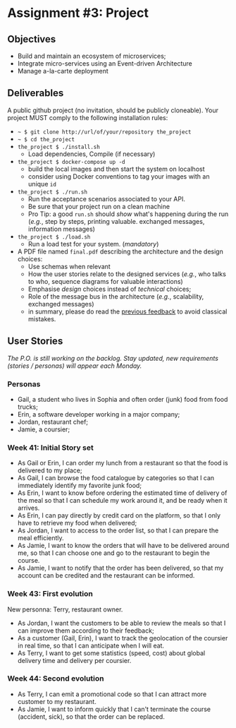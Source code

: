 # Assignment #3: Project

## Objectives

  - Build and maintain an ecosystem of microservices;
  - Integrate micro-services using an Event-driven Architecture
  - Manage a-la-carte deployment 


## Deliverables

A public github project (no invitation, should be publicly cloneable). Your project MUST comply to the following installation rules:

  - `~ $ git clone http://url/of/your/repository the_project`
  - `~ $ cd the_project`
  - `the_project $ ./install.sh`
    - Load dependencies, Compile (if necessary)
  - `the_project $ docker-compose up -d`
    - build the local images and then start the system on localhost
    - consider using Docker conventions to tag your images with an unique `id`
  - `the_project $ ./run.sh`
    - Run the acceptance scenarios associated to your API.
    - Be sure that your project run on a clean machine
    - Pro Tip: a good `run.sh` should _show_ what's happening during the run (_e.g._, step by steps, printing valuable.  exchanged messages, information messages) 
  - `the_project $ ./load.sh`
    - Run a load test for your system. (*mandatory*)
  - A PDF file named `final.pdf` describing the architecture and the design choices:
    - Use schemas when relevant
    - How the user stories relate to the designed services (_e.g._, who talks to who, sequence diagrams for valuable interactions)
    - Emphasise _design_ choices instead of _technical_ choices;
    - Role of the message bus in the architecture (_e.g._, scalability, exchanged messages)
    - in summary, please do read the [previous feedback](https://docs.google.com/document/d/1lLpt8qO8Bsh1pAso9tS8qdqQrqNRAuiZoQIywAyMFuM/edit?usp=sharing) to avoid classical mistakes.





## User Stories

_The P.O. is still working on the backlog. Stay updated, new requirements (stories / personas) will appear each Monday._

### Personas

  - Gail, a student who lives in Sophia and often order (junk) food from food trucks;
  - Erin, a software developer working in a major company;
  - Jordan, restaurant chef;
  - Jamie, a coursier;

### Week 41: Initial Story set

  - As Gail or Erin, I can order my lunch from a restaurant so that the food is delivered to my place;
  - As Gail, I can browse the food catalogue by categories so that I can immediately identify my favorite junk food;
  - As Erin, I want to know before ordering the estimated time of delivery of the meal so that I can schedule my work around it, and be ready when it arrives.
  - As Erin, I can pay directly by credit card on the platform, so that I only have to retrieve my food when delivered;
  - As Jordan, I want to access to the order list, so that I can prepare the meal efficiently.
  - As Jamie, I want to know the orders that will have to be delivered around me, so that I can choose one and go to the restaurant to begin the course.
  - As Jamie, I want to notify that the order has been delivered, so that my account can be credited and the restaurant can be informed.

### Week 43: First evolution

New personna: Terry, restaurant owner.

  - As Jordan, I want the customers to be able to review the meals so that I can improve them according to their feedback;
  - As a customer (Gail, Erin), I want to track the geolocation of the coursier in real time, so that I can anticipate when I will eat.
  - As Terry, I want to get some statistics (speed, cost) about global delivery time and delivery per coursier.
  
### Week 44: Second evolution

  - As Terry, I can emit a promotional code so that I can attract more customer to my restaurant. 
  - As Jamie, I want to inform quickly that I can't terminate the course (accident, sick), so that the order can be replaced.






